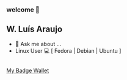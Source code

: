 ### welcome 👋
## W. Luís Araujo

- 💬 Ask me about ...
- Linux User 💻  [ Fedora | Debian | Ubuntu ] 

##
[My Badge Wallet](https://www.credly.com/users/w.luis.araujo)

